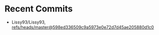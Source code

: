 # Recent Commits

<!-- START gadpp -->
- Lissy93/Lissy93, [refs/heads/master@598ed336509c9a5973e0e72d7d45ae205880d1c0](https://github.com/Lissy93/Lissy93/commit/598ed336509c9a5973e0e72d7d45ae205880d1c0)
